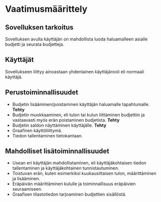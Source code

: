 # Vaatimusmäärittely

## Sovelluksen tarkoitus
Sovelluksen avulla käyttäjän on mahdollista luoda haluamalleen asialle budjetti ja seurata budjetteja. 

## Käyttäjät
Sovellukseen liittyy ainoastaan yhdenlainen käyttäjärooli eli normaali käyttäjä.

## Perustoiminnallisuudet
* Budjetin lisääminen/poistaminen käyttäjän haluamalle tapahtumalle.  **Tehty**
* Budjetin muokkaaminen, eli tulon tai kulun liittäminen budjettiin ja vastaavasti myös erän poistaminen budjetista.  **Tehty**
* Budjetin saldon näyttäminen käyttäjälle. **Tehty**
* Graafinen käyttöliittymä.
* Tiedon tallentaminen tietokantaan.

## Mahdolliset lisätoiminnallisuudet
* Usean eri käyttäjän mahdollistaminen, eli käyttäjäkohtaisen tiedon tallentaminen ja käyttäjäkohtainen tunnistautuminen.
* Toistuvan erän, kuten esimerkiksi kuukausittaisen tulon, määrittäminen ja lisääminen.
* Eräpäivän määrittäminen kululle ja toiminnallisuus eräpäivien seuraamiseen.
* Graafisen tilastotiedon tarjoaminen budjettien sisällöstä.
